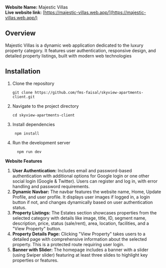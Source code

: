 **Website Name:** Majestic Villas  
**Live website link:** [https://majestic-villas.web.app/](https://majestic-villas.web.app/)
## Overview 
Majestic Villas is a dynamic web application dedicated to the luxury property category. It features user authentication, responsive design,
and detailed property listings, built with modern web technologies

## Installation

1. Clone the repository

    ```
    git clone https://github.com/fms-faisal/skyview-apartments-client.git
    ```
2. Navigate to the project directory
    ```
    cd skyview-apartments-client
    ```

3. Install dependencies
    ```
     npm install
    ```

4. Run the development server
   ```
     npm run dev
   ```
**Website Features**

1. **User Authentication:** Includes email and password-based authentication with additional options for Google login or one other social login (Google & Twitter). Users can register and log in, with error handling and password requirements.
2. **Dynamic Navbar:** The navbar features the website name, Home, Update Profile, and user profile. It displays user images if logged in, a login button if not, and changes dynamically based on user authentication status.
3. **Property Listings:** The Estates section showcases properties from the selected category with details like image, title, ID, segment name, description, price, status (sale/rent), area, location, facilities, and a "View Property" button.
4. **Property Details Page:** Clicking "View Property" takes users to a detailed page with comprehensive information about the selected property. This is a protected route requiring user login.
5. **Banner with Slider:** The homepage includes a banner with a slider (using Swiper slider) featuring at least three slides to highlight key properties or features.

